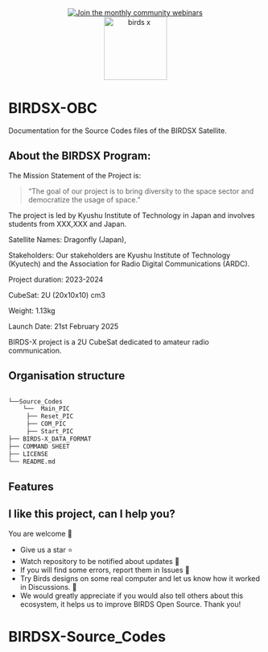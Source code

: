 
<div align="center">
  <a href="https://lean-sat.org/opensource/">
  <img alt="Join the monthly community webinars" src="https://img.shields.io/badge/join_our-monthly_webinars-orange" />
  </a>
</div> 

<div align="center">
  <img width="125" alt="birds x" src="https://github.com/user-attachments/assets/8aa7c5b7-313c-48e7-952b-81ce0ce1a703">
</div>

# BIRDSX-OBC
 Documentation for the Source Codes files of the BIRDSX Satellite.


## About the BIRDSX Program:

The Mission Statement of the Project is:

> “The goal of our project is to bring diversity to the space sector and democratize the usage of space.”

The project is led by Kyushu Institute of Technology in Japan and involves students from XXX,XXX and Japan.

Satellite Names: Dragonfly (Japan), 

Stakeholders:  Our stakeholders are Kyushu Institute of Technology (Kyutech) and the Association for Radio Digital Communications (ARDC).

Project duration: 2023-2024

CubeSat: 2U (20x10x10) cm3

Weight: 1.13kg

Launch Date: 21st February 2025

BIRDS-X project is a 2U CubeSat dedicated to amateur radio communication.

## Organisation structure

```bash

└──Source_Codes
    └──  Main_PIC
     ├── Reset_PIC
     ├── COM_PIC
     ├── Start_PIC
├── BIRDS-X_DATA_FORMAT
├── COMMAND SHEET
├── LICENSE
└── README.md

```

## Features


## I like this project, can I help you?
You are welcome 🙂

* Give us a star ⭐
* Watch repository to be notified about updates 👀
* If you will find some errors, report them in Issues 🐞
* Try Birds designs on some real computer and let us know how it worked in Discussions. 💬
* We would greatly appreciate if you would also tell others about this ecosystem, it helps us to improve BIRDS Open Source. Thank you!
# BIRDSX-Source_Codes
